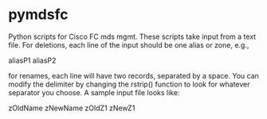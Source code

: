 pymdsfc
=======

Python scripts for Cisco FC mds mgmt.  These scripts take input from a text file.  For deletions, each line of the input should be one alias or zone, e.g.,

aliasP1
aliasP2

for renames, each line will have two records, separated by a space.  You can modify the delimiter by changing the rstrip() function to look for whatever separator you choose. A sample input file looks like:

zOldName	zNewName
zOldZ1		zNewZ1

 
